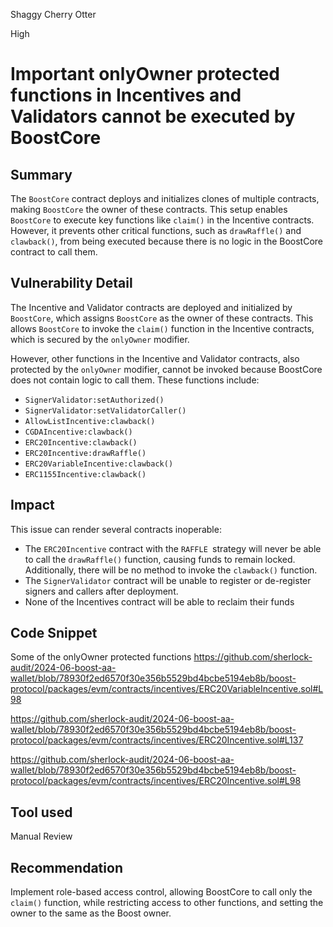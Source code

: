 Shaggy Cherry Otter

High

# Important onlyOwner protected functions in Incentives and Validators cannot be executed by BoostCore

## Summary
The `BoostCore` contract deploys and initializes clones of multiple contracts, making `BoostCore` the owner of these contracts. This setup enables `BoostCore` to execute key functions like `claim()` in the Incentive contracts. However, it prevents other critical functions, such as `drawRaffle()` and `clawback()`, from being executed because there is no logic in the BoostCore contract to call them.

## Vulnerability Detail
The Incentive and Validator contracts are deployed and initialized by `BoostCore`, which assigns `BoostCore` as the owner of these contracts. This allows `BoostCore` to invoke the `claim()` function in the Incentive contracts, which is secured by the `onlyOwner` modifier.

However, other functions in the Incentive and Validator contracts, also protected by the `onlyOwner` modifier, cannot be invoked because BoostCore does not contain logic to call them. These functions include:

- `SignerValidator:setAuthorized()`
- `SignerValidator:setValidatorCaller()`
- `AllowListIncentive:clawback()`
- `CGDAIncentive:clawback()`
- `ERC20Incentive:clawback()`
- `ERC20Incentive:drawRaffle()`
- `ERC20VariableIncentive:clawback()`
- `ERC1155Incentive:clawback()`

## Impact
This issue can render several contracts inoperable:
- The `ERC20Incentive` contract with the `RAFFLE `strategy will never be able to call the `drawRaffle()` function, causing funds to remain locked. Additionally, there will be no method to invoke the `clawback()` function.
- The `SignerValidator` contract will be unable to register or de-register signers and callers after deployment.
- None of the Incentives contract will be able to reclaim their funds

## Code Snippet
Some of the onlyOwner protected functions
https://github.com/sherlock-audit/2024-06-boost-aa-wallet/blob/78930f2ed6570f30e356b5529bd4bcbe5194eb8b/boost-protocol/packages/evm/contracts/incentives/ERC20VariableIncentive.sol#L98

https://github.com/sherlock-audit/2024-06-boost-aa-wallet/blob/78930f2ed6570f30e356b5529bd4bcbe5194eb8b/boost-protocol/packages/evm/contracts/incentives/ERC20Incentive.sol#L137

https://github.com/sherlock-audit/2024-06-boost-aa-wallet/blob/78930f2ed6570f30e356b5529bd4bcbe5194eb8b/boost-protocol/packages/evm/contracts/incentives/ERC20Incentive.sol#L98
## Tool used

Manual Review

## Recommendation

Implement role-based access control, allowing BoostCore to call only the `claim()` function, while restricting access to other functions, and setting the owner to the same as the Boost owner.

